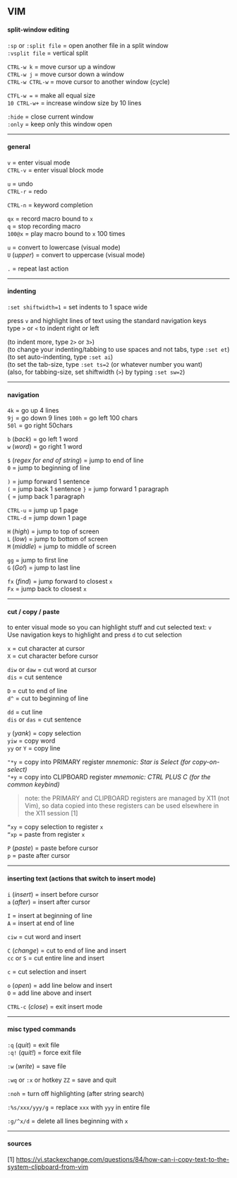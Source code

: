 
## VIM

#### split-window editing

`:sp` or `:split file`  =  open another file in a split window  
`:vsplit file`          =  vertical split

`CTRL-w k`              =  move cursor up a window  
`CTRL-w j`              =  move cursor down a window  
`CTRL-w CTRL-w`         =  move cursor to another window (cycle)

`CTFL-w =`              =  make all equal size  
`10 CTRL-w+`            =  increase window size by 10 lines

`:hide`                 =  close current window  
`:only`                 =  keep only this window open

---
#### general

`v`       = enter visual mode  
`CTRL-v`  = enter visual block mode

`u`       = undo  
`CTRL-r`  = redo

`CTRL-n`  = keyword completion

`qx`      = record macro bound to `x`  
`q`       = stop recording macro  
`100@x`   = play macro bound to `x` 100 times

`u`           = convert to lowercase (visual mode)  
`U` (*upper*) = convert to uppercase (visual mode)

`.`           = repeat last action

---  
#### indenting 

`:set shiftwidth=1` = set indents to 1 space wide

press `v` and highlight lines of text using the standard navigation keys  
type `>` or `<` to indent right or left

(to indent more, type `2>` or `3>`)  
(to change your indenting/tabbing to use spaces and not tabs, type `:set et`)  
(to set auto-indenting, type `:set ai`)  
(to set the tab-size, type `:set ts=2` (or whatever number you want)  
(also, for tabbing-size, set shiftwidth (`>`) by typing `:set sw=2`)

---
#### navigation

`4k`   = go up 4 lines  
`9j`   = go down 9 lines
`100h` = go left 100 chars  
`50l`  = go right 50chars

`b` (*back*) = go left 1 word  
`w` (*word*) = go right 1 word

`$` (*regex for end of string*) = jump to end of line  
`0`                             = jump to beginning of line

`)`   = jump forward 1 sentence  
`(`   = jump back 1 sentence
`}`   = jump forward 1 paragraph  
`{`   = jump back 1 paragraph

`CTRL-u`        = jump up 1 page  
`CTRL-d`        = jump down 1 page

`H` (*high*)    = jump to top of screen  
`L` (*low*)     = jump to bottom of screen  
`M` (*middle*)  = jump to middle of screen

`gg`            = jump to first line  
`G` (*Go!*)     = jump to last line

`fx` (*find*)   = jump forward to closest `x`  
`Fx`            = jump back to closest `x`

---
#### cut / copy / paste 

to enter visual mode so you can highlight stuff and cut selected text: `v`  
Use navigation keys to highlight and press `d` to cut selection

`x`             = cut character at cursor  
`X`             = cut character before cursor

`diw` or `daw`  = cut word at cursor  
`dis`           = cut sentence

`D`             = cut to end of line  
`d^`            = cut to beginning of line

`dd`            = cut line  
`dis` or `das`  = cut sentence

`y` (*yank*)    = copy selection  
`yiw`           = copy word  
`yy` or `Y`     = copy line

`"*y`           = copy into PRIMARY register *mnemonic: Star is Select (for copy-on-select)*  
`"+y`           = copy into CLIPBOARD register *mnemonic: CTRL PLUS C (for the common keybind)*

> note: the PRIMARY and CLIPBOARD registers are managed by X11 (not Vim), so data copied into these
        registers can be used elsewhere in the X11 session [1]

`“xy`         = copy selection to register `x`  
`“xp`         = paste from register `x`

`P` (*paste*) = paste before cursor  
`p`           = paste after cursor

---
#### inserting text (actions that switch to insert mode) 

`i` (*insert*) = insert before cursor  
`a` (*after*)  = insert after cursor

`I`            = insert at beginning of line  
`A`            = insert at end of line

`ciw`          = cut word and insert

`C` (*change*) = cut to end of line and insert  
`cc` or `S`    = cut entire line and insert

`c`            = cut selection and insert

`o` (*open*)   = add line below and insert  
`O`            = add line above and insert

`CTRL-c` (*close*) = exit insert mode

---
#### misc typed commands

`:q` (*quit*)   = exit file  
`:q!` (*quit!*) = force exit file

`:w` (*write*)  = save file
 
`:wq` or `:x` or hotkey `ZZ` = save and quit

`:noh`                       = turn off highlighting (after string search)

`:%s/xxx/yyy/g`              = replace `xxx` with `yyy` in entire file

`:g/^x/d`                    = delete all lines beginning with `x`

---
#### sources

[1] https://vi.stackexchange.com/questions/84/how-can-i-copy-text-to-the-system-clipboard-from-vim

